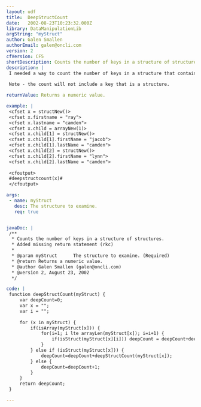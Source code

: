 ```yaml
---
layout: udf
title:  DeepStructCount
date:   2002-08-23T10:23:32.000Z
library: DataManipulationLib
argString: "myStruct"
author: Galen Smallen
authorEmail: galen@oncli.com
version: 2
cfVersion: CF5
shortDescription: Counts the number of keys in a structure of structures.
description: |
 I needed a way to count the number of keys in a structure that contained other structures.  This UDF will parse all the way through and return the count.   So far I have tested it to 5 nested deep. If an array is encountered, each element in the array will be tested to see if it is a structure. (However, the UDF still requires that the top level value be a structure.)
 
 Note - the count will not include a key that is a structure.

returnValue: Returns a numeric value.

example: |
 <cfset x = structNew()>
 <cfset x.firstname = "ray">
 <cfset x.lastname = "camden">
 <cfset x.child = arrayNew(1)>
 <cfset x.child[1] = structNew()>
 <cfset x.child[1].firstName = "jacob">
 <cfset x.child[1].lastName = "camden">
 <cfset x.child[2] = structNew()>
 <cfset x.child[2].firstName = "lynn">
 <cfset x.child[2].lastName = "camden">
 
 <cfoutput>
 #deepstructcount(x)#
 </cfoutput>

args:
 - name: myStruct
   desc: The structure to examine.
   req: true


javaDoc: |
 /**
  * Counts the number of keys in a structure of structures.
  * Added missing return statement (rkc)
  * 
  * @param myStruct      The structure to examine. (Required)
  * @return Returns a numeric value. 
  * @author Galen Smallen (galen@oncli.com) 
  * @version 2, August 23, 2002 
  */

code: |
 function deepStructCount(myStruct) {
     var deepCount=0;
     var x = "";
     var i = "";
         
     for (x in myStruct) { 
         if(isArray(myStruct[x])) {
             for(i=1; i lte arrayLen(myStruct[x]); i=i+1) {
                 if(isStruct(myStruct[x][i])) deepCount = deepCount+deepStructCount(myStruct[x][i]);
             }
         } else if (isStruct(myStruct[x])) {
             deepCount=deepCount+deepStructCount(myStruct[x]);
         } else {
             deepCount=deepCount+1;
         }
     }
     return deepCount;
 }

---
```


